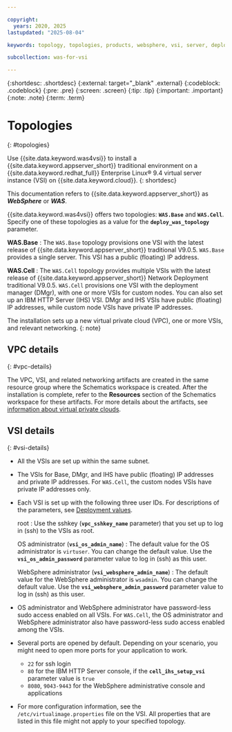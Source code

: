 ```yaml
---

copyright:
  years: 2020, 2025
lastupdated: "2025-08-04"

keywords: topology, topologies, products, websphere, vsi, server, deployment manager, cell, ihs, vpc, ports, consoles

subcollection: was-for-vsi

---
```


{:shortdesc: .shortdesc}
{:external: target="_blank" .external}
{:codeblock: .codeblock}
{:pre: .pre}
{:screen: .screen}
{:tip: .tip}
{:important: .important}
{:note: .note}
{:term: .term}

# Topologies
{: #topologies}

Use {{site.data.keyword.was4vsi}} to install a {{site.data.keyword.appserver_short}} traditional environment on a {{site.data.keyword.redhat_full}} Enterprise Linux&reg; 9.4 virtual server instance (VSI) on {{site.data.keyword.cloud}}.
{: shortdesc}

This documentation refers to {{site.data.keyword.appserver_short}} as ***WebSphere*** or ***WAS***.

{{site.data.keyword.was4vsi}} offers two topologies: **`WAS.Base`** and **`WAS.Cell`**. Specify one of these topologies as a value for the **`deploy_was_topology`** parameter.

**WAS.Base**
:   The `WAS.Base` topology provisions one VSI with the latest release of {{site.data.keyword.appserver_short}} traditional V9.0.5. `WAS.Base` provides a single server. This VSI has a public (floating) IP address.

**WAS.Cell**
:   The `WAS.Cell` topology provides multiple VSIs with the latest release of {{site.data.keyword.appserver_short}} Network Deployment traditional V9.0.5. `WAS.Cell` provisions one VSI with the deployment manager (DMgr), with one or more VSIs for custom nodes. You can also set up an IBM HTTP Server (IHS) VSI. DMgr and IHS VSIs have public (floating) IP addresses, while custom node VSIs have private IP addresses.

The installation sets up a new virtual private cloud (VPC), one or more VSIs, and relevant networking.
{: note}

## VPC details
{: #vpc-details}

The VPC, VSI, and related networking artifacts are created in the same resource group where the Schematics workspace is created. After the installation is complete, refer to the **Resources** section of the Schematics workspace for these artifacts. For more details about the artifacts, see [information about virtual private clouds](https://cloud.ibm.com/infrastructure).

## VSI details
{: #vsi-details}

- All the VSIs are set up within the same subnet.

- The VSIs for Base, DMgr, and IHS have public (floating) IP addresses and private IP addresses. For `WAS.Cell`, the custom nodes VSIs have private IP addresses only.

- Each VSI is set up with the following three user IDs. For descriptions of the parameters, see [Deployment values](/docs/was-for-vsi?topic=was-for-vsi-dep-values).

   root
   : Use the sshkey (**`vpc_sshkey_name`** parameter) that you set up to log in (ssh) to the VSIs as root.

   OS administrator (**`vsi_os_admin_name`**)
   : The default value for the OS administrator is `virtuser`. You can change the default value. Use the **`vsi_os_admin_password`** parameter value to log in (ssh) as this user.

   WebSphere administrator (**`vsi_websphere_admin_name`**)
   : The default value for the WebSphere administrator is `wsadmin`. You can change the default value. Use the **`vsi_websphere_admin_password`** parameter value to log in (ssh) as this user.

- OS administrator and WebSphere administrator have password-less sudo access enabled on all VSIs. For `WAS.Cell`, the OS administrator and WebSphere administrator also have password-less sudo access enabled among the VSIs.

- Several ports are opened by default. Depending on your scenario, you might need to open more ports for your application to work.
    - `22` for ssh login
    - `80` for the IBM HTTP Server console, if the **`cell_ihs_setup_vsi`** parameter value is `true`
    - `8080`, `9043-9443` for the WebSphere administrative console and applications


- For more configuration information, see the `/etc/virtualimage.properties` file on the VSI. All properties that are listed in this file might not apply to your specified topology.
